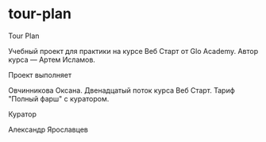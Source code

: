 # tour-plan

Tour Plan

Учебный проект для практики на курсе Веб Старт от Glo Academy. Автор курса — Артем Исламов.

Проект выполняет

Овчинникова Оксана. Двенадцатый поток курса Веб Старт. Тариф "Полный фарш" с куратором.

Куратор

Александр Ярославцев
